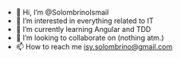 - 👋 Hi, I’m @SolombrinoIsmail
- 👀 I’m interested in everything related to IT
- 🌱 I’m currently learning Angular and TDD 
- 💞️ I’m looking to collaborate on (nothing atm.)
- 📫 How to reach me isy.solombrino@gmail.com

<!---
SolombrinoIsmail/SolombrinoIsmail is a ✨ special ✨ repository because its `README.md` (this file) appears on your GitHub profile.
You can click the Preview link to take a look at your changes.
--->
